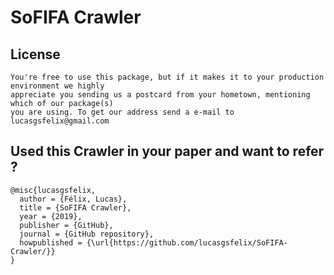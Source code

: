 # SoFIFA Crawler

## License

	You're free to use this package, but if it makes it to your production environment we highly
	appreciate you sending us a postcard from your hometown, mentioning which of our package(s)
	you are using. To get our address send a e-mail to lucasgsfelix@gmail.com

## Used this Crawler in your paper and want to refer ?
```
@misc{lucasgsfelix,
  author = {Félix, Lucas},
  title = {SoFIFA Crawler},
  year = {2019},
  publisher = {GitHub},
  journal = {GitHub repository},
  howpublished = {\url{https://github.com/lucasgsfelix/SoFIFA-Crawler/}}
}
```